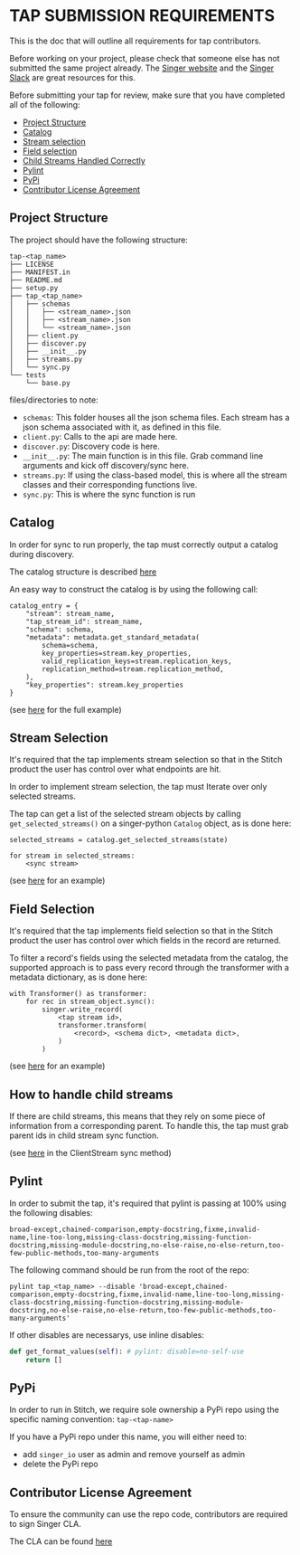 # TAP SUBMISSION REQUIREMENTS
This is the doc that will outline all requirements for tap contributors.

Before working on your project, please check that someone else has not submitted the same project already.
The [Singer website][singer-io] and the [Singer Slack][singer-slack] are great resources for this.


Before submitting your tap for review, make sure that you have completed all of the following:

- [Project Structure](#projectstructure)
- [Catalog](#catalog)
- [Stream selection](#stream-selection)
- [Field selection](#field-selection)
- [Child Streams Handled Correctly](#how-to-handle-child-streams)
- [Pylint](#pylint)
- [PyPi](#pypi)
- [Contributor License Agreement](#contributor-license-agreement)

## Project Structure

The project should have the following structure:

```
tap-<tap_name>
├── LICENSE
├── MANIFEST.in
├── README.md
├── setup.py
├── tap_<tap_name>
│   ├── schemas
│   │   ├── <stream_name>.json
│   │   ├── <stream_name>.json
│   │   └── <stream_name>.json
│   ├── client.py
│   ├── discover.py
│   ├── __init__.py
│   ├── streams.py
│   └── sync.py
└── tests
    └── base.py
```
files/directories to note:
- `schemas`: This folder houses all the json schema files. Each stream has a json schema associated with it, as defined in this file.
- `client.py`: Calls to the api are made here.
- `discover.py`: Discovery code is here.
- `__init__.py`: The main function is in this file. Grab command line arguments and kick off discovery/sync here.
- `streams.py`: If using the class-based model, this is where all the stream classes and their corresponding functions live.
- `sync.py`: This is where the sync function is run


## Catalog
In order for sync to run properly, the tap must correctly output a catalog during discovery.

The catalog structure is described [here][catalog]

An easy way to construct the catalog is by using the following call:

```
catalog_entry = {
    "stream": stream_name,
    "tap_stream_id": stream_name,
    "schema": schema,
    "metadata": metadata.get_standard_metadata(
        schema=schema,
        key_properties=stream.key_properties,
        valid_replication_keys=stream.replication_keys,
        replication_method=stream.replication_method,
    ),
    "key_properties": stream.key_properties
}
```
(see [here][adroll-discovery] for the full example)

## Stream Selection
It's required that the tap implements stream selection so that in the Stitch product the user has control over what endpoints are hit.

In order to implement stream selection, the tap must Iterate over only selected streams.

The tap can get a list of the selected stream objects by calling `get_selected_streams()` on a singer-python
`Catalog` object, as is done here:

```
selected_streams = catalog.get_selected_streams(state)

for stream in selected_streams:
    <sync stream>
 ```
(see [here][adroll-sync] for an example)

## Field Selection
It's required that the tap implements field selection so that in the Stitch product the user has control over which fields in the record are returned.

To filter a record's fields using the selected metadata from the catalog, the supported approach is to pass every
record through the transformer with a metadata dictionary, as is done here:

```
with Transformer() as transformer:
    for rec in stream_object.sync():
        singer.write_record(
            <tap stream id>,
            transformer.transform(
                <record>, <schema dict>, <metadata dict>,
            )
        )
```

(see [here][adroll-transformer] for an example)


## How to handle child streams
If there are child streams, this means that they rely on some piece of information from a corresponding parent. To
handle this, the tap must grab parent ids in child stream sync function.

(see [here][adroll-streams] in the ClientStream sync method)


## Pylint

In order to submit the tap, it's required that pylint is passing at 100% using the following disables:

`broad-except,chained-comparison,empty-docstring,fixme,invalid-name,line-too-long,missing-class-docstring,missing-function-docstring,missing-module-docstring,no-else-raise,no-else-return,too-few-public-methods,too-many-arguments`

The following command should be run from the root of the repo:

```
pylint tap_<tap_name> --disable 'broad-except,chained-comparison,empty-docstring,fixme,invalid-name,line-too-long,missing-class-docstring,missing-function-docstring,missing-module-docstring,no-else-raise,no-else-return,too-few-public-methods,too-many-arguments'
```

If other disables are necessarys, use inline disables:

``` python
def get_format_values(self): # pylint: disable=no-self-use
    return []
```

## PyPi

In order to run in Stitch, we require sole ownership a PyPi repo using the specific naming convention: `tap-<tap-name>`

If you have a PyPi repo under this name, you will either need to:
   - add `singer_io` user as admin and remove yourself as admin
   - delete the PyPi repo

## Contributor License Agreement

To ensure the community can use the repo code, contributors are required to sign Singer CLA.

The CLA can be found [here][singer-cla]




<!-- Links -->
[singer-io]: https://www.singer.io/
[singer-slack]: https://singer-slackin.herokuapp.com/
[adroll-discovery]: https://github.com/singer-io/tap-adroll/blob/138fc92dc4fb17c4b9446a3cf998b34b288b3e4a/tap_adroll/discover.py#L38
[adroll-sync]: https://github.com/singer-io/tap-adroll/blob/138fc92dc4fb17c4b9446a3cf998b34b288b3e4a/tap_adroll/sync.py#L10
[adroll-streams]: https://github.com/singer-io/tap-adroll/blob/138fc92dc4fb17c4b9446a3cf998b34b288b3e4a/tap_adroll/streams.py#L55
[adroll-transformer]: https://github.com/singer-io/tap-adroll/blob/138fc92dc4fb17c4b9446a3cf998b34b288b3e4a/tap_adroll/sync.py#L29
[trello-streams]: https://github.com/singer-io/tap-trello/blob/374b80eca4bfb1263699ea1c4cd746b04dba4320/tap_trello/streams.py#L187
[singer-cla]: https://stitch-cla-enforcer.herokuapp.com/
[catalog]: https://github.com/singer-io/getting-started/blob/master/docs/DISCOVERY_MODE.md#the-catalog
